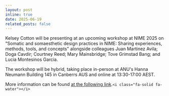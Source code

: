 ```yaml
---
layout: post
inline: true
date: 2025-06-19
related_posts: false
---
```


Kelsey Cotton will be presenting at an upcoming workshop at NIME 2025 on "Somatic and somaesthetic design practices in NIME: Sharing experiences, methods, tools, and concepts" alongside colleagues Juan Martinez Avila; Doga Cavdir; Courtney Reed; Mary Mainsbridge; Tove Grimstad Bang; and Lucia Montesinos Garcia. 

The workshop will be hybrid, taking place in-person at ANU's Hanna Neumann Building 145 in Canberrs AUS and online at  13:30-17:00 AEST.

More information can be found [at the following link](https://nime2025.org/proceedings/335.html).`<i class="fa-solid fa-water"></i>`